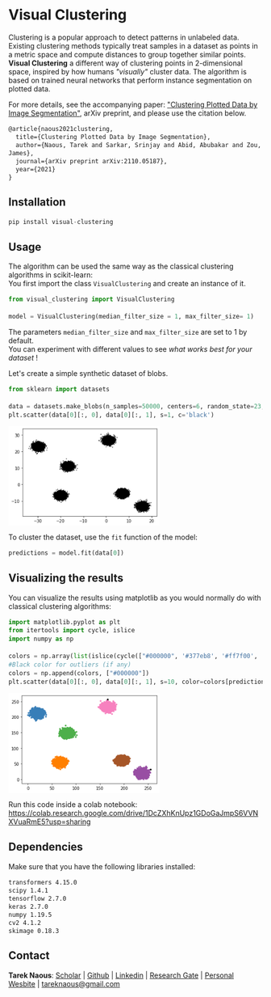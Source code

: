 # Visual Clustering

Clustering is a popular approach to detect patterns in unlabeled data. Existing clustering methods typically treat samples in a dataset as points in a metric space and compute distances to group together similar points. **Visual Clustering** a  different way of clustering points in 2-dimensional space, inspired by how humans *"visually"* cluster data. The algorithm is based on trained neural networks that perform instance segmentation on plotted data. 

For more details, see the accompanying paper: ["Clustering Plotted Data by Image Segmentation"](https://arxiv.org/abs/2110.05187), arXiv preprint, and please use the citation below.

```
@article{naous2021clustering,
  title={Clustering Plotted Data by Image Segmentation},
  author={Naous, Tarek and Sarkar, Srinjay and Abid, Abubakar and Zou, James},
  journal={arXiv preprint arXiv:2110.05187},
  year={2021}
}
```

## Installation

```python
pip install visual-clustering
```

## Usage

The algorithm can be used the same way as the classical clustering algorithms in scikit-learn: \
You first import the class ```VisualClustering``` and create an instance of it. 

```python
from visual_clustering import VisualClustering

model = VisualClustering(median_filter_size = 1, max_filter_size= 1)
```
The parameters ```median_filter_size``` and ```max_filter_size``` are set to 1 by default. \
You can experiment with different values to see *what works best for your dataset* !


Let's create a simple synthetic dataset of blobs.
```python
from sklearn import datasets

data = datasets.make_blobs(n_samples=50000, centers=6, random_state=23,center_box=(-30, 30))
plt.scatter(data[0][:, 0], data[0][:, 1], s=1, c='black')
```

<img align="center" width="300"  src="images/blobs.png" alt="blobs">

To cluster the dataset, use the ```fit``` function of the model:
```python
predictions = model.fit(data[0])
```

## Visualizing the results

You can visualize the results using matplotlib as you would normally do with classical clustering algorithms:

```python
import matplotlib.pyplot as plt
from itertools import cycle, islice
import numpy as np

colors = np.array(list(islice(cycle(["#000000", '#377eb8', '#ff7f00', '#4daf4a', '#f781bf', '#a65628', '#984ea3']), int(max(predictions) + 1))))
#Black color for outliers (if any)
colors = np.append(colors, ["#000000"])
plt.scatter(data[0][:, 0], data[0][:, 1], s=10, color=colors[predictions.astype('int8')])
```

<img align="center" width="300"  src="images/clustered_blobs.png" alt="clustered_blobs">

Run this code inside a colab notebook: \
https://colab.research.google.com/drive/1DcZXhKnUpz1GDoGaJmpS6VVNXVuaRmE5?usp=sharing

## Dependencies
Make sure that you have the following libraries installed:
```
transformers 4.15.0
scipy 1.4.1
tensorflow 2.7.0
keras 2.7.0
numpy 1.19.5
cv2 4.1.2
skimage 0.18.3
```
## Contact
**Tarek Naous**: [Scholar](https://scholar.google.com/citations?user=ImyLv44AAAAJ&hl=en) | [Github](https://github.com/tareknaous?tab=repositories) |
[Linkedin](https://www.linkedin.com/in/tareknaous/) |  [Research Gate](https://www.researchgate.net/profile/Tarek_Naous?ev=hdr_xprf) | [Personal Wesbite](https://www.sites.google.com/view/tareknaous)
| tareknaous@gmail.com
